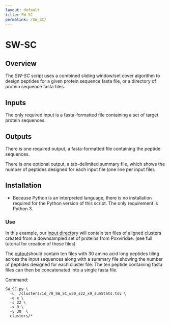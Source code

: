 ```yaml
---
layout: default
title: SW-SC
permalink: /SW_SC/
---
```

# SW-SC

## Overview
The *SW-SC* script uses a combined sliding window/set cover algorithm to design peptides for a given protein sequence fasta file, or a directory of protein sequence fasta files.

## Inputs

The only required input is a fasta-formatted file containing a set of target protein sequences.

## Outputs

There is one required output, a fasta-formatted file containing the peptide sequences. 

There is one optional output, a tab-delimited summary file, which shows the number of peptides designed for each input file (one line per input file).

## Installation

- Because Python is an interpreted language, there is no installation required for the Python version of this script. The only requirement is Python 3. 

### Use

In this example, our [input directory](https://github.com/LadnerLab/Library-Design/tree/master/examples/clusters) will contain ten files of aligned clusters created from a downsampled set of proteins from Poxviridae. (see full tutorial for creation of these files)

The [output](https://github.com/LadnerLab/Library-Design/tree/master/examples/expectedOutputs/SW_SC)should contain ten files with 30 amino acid long peptides tiling across the input sequences along with a summary file showing the number of peptides designed for each cluster file. The ten peptide containing fasta files can then be concatenated into a single fasta file.

Command:
```
SW_SC.py \
  -u  /clusters/id_70_SW_SC_w30_s22_x9_sumStats.tsv \
  -e x \
  -s 22 \
  -x 9 \
  -y 30  \
  clusters/*
```
